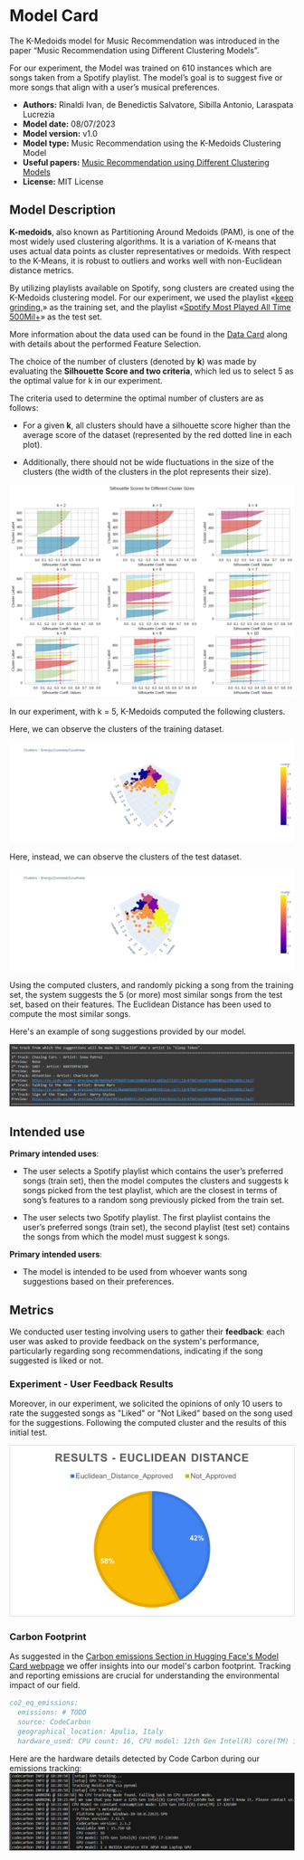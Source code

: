 # Model Card

The K-Medoids model for Music Recommendation was introduced in the paper “Music Recommendation using Different Clustering Models”.

For our experiment, the Model was trained on 610 instances which are songs taken from a Spotify playlist. The model’s goal is to suggest five or more songs that align with a user’s musical preferences.

- **Authors:** Rinaldi Ivan, de Benedictis Salvatore, Sibilla Antonio, Laraspata Lucrezia
- **Model date:** 08/07/2023
- **Model version:** v1.0
- **Model type:** Music Recommendation using the K-Medoids Clustering Model
- **Useful papers:** [Music Recommendation using Different Clustering Models](https://unibari-my.sharepoint.com/:b:/g/personal/i_rinaldi4_studenti_uniba_it/EbaQjVz8KL9ClaJCLRMkJokB_fJo5hgBttinp57gU1IzIw?e=wZnMPdf)
- **License:** MIT License

## Model Description

**K-medoids**, also known as Partitioning Around Medoids (PAM), is one of the most widely used clustering algorithms. It is a variation of K-means that uses actual data points as cluster representatives or medoids. With respect to the K-Means, it is robust to outliers and works well with non-Euclidean distance metrics.

By utilizing playlists available on Spotify, song clusters are created using the K-Medoids clustering model.
For our experiment, we used the playlist «[keep grinding.](https://open.spotify.com/playlist/3fSsw9Mp5Mi2DDiweZggtP?si=151ba94cd4ca4cbb)» as the training set, and the playlist «[Spotify Most Played All Time 500Mil+](https://open.spotify.com/playlist/2YRe7HRKNRvXdJBp9nXFza#:~:text=Blinding%20Lights%20by%20The%20Weekend,at%20least%20500%20million%20streams.URL)» as the test set.

More information about the data used can be found in the [Data Card](../data/README.md) along with details about the performed Feature Selection.

The choice of the number of clusters (denoted by **k**) was made by evaluating the **Silhouette Score and two criteria**, which led us to select 5 as the optimal value for k in our experiment.

The criteria used to determine the optimal number of clusters are as follows:

- For a given **k**, all clusters should have a silhouette score higher than the average score of the dataset (represented by the red dotted line in each plot).

- Additionally, there should not be wide fluctuations in the size of the clusters (the width of the clusters in the plot represents their size).

![plot](/figures/silhouetteVisualizer.png?raw=true)

In our experiment, with k = 5, K-Medoids computed the following clusters.

Here, we can observe the clusters of the training dataset.

![plot](/figures/TrainSet_Clusters_3D.png?raw=true)

Here, instead, we can observe the clusters of the test dataset.

![plot](/figures/TestSet_Clusters_3D.png?raw=true)

Using the computed clusters, and randomly picking a song from the training set, the system suggests the 5 (or more) most similar songs from the test set, based on their features. The Euclidean Distance has been used to compute the most similar songs.

Here's an example of song suggestions provided by our model.

![plot](/figures/euclidean_distance_suggestions.png?raw=true)

## Intended use

**Primary intended uses**:

- The user selects a Spotify playlist which contains the user’s preferred songs (train set), then the model computes the clusters and suggests k songs picked from the test playlist, which are the closest in terms of song’s features to a random song previously picked from the train set.

- The user selects two Spotify playlist. The first playlist contains the user’s preferred songs (train set), the second playlist (test set) contains the songs from which the model must suggest k songs.

**Primary intended users**:

- The model is intended to be used from whoever wants song suggestions based on their preferences.

## Metrics

We conducted user testing involving users to gather their **feedback**: each user was asked to provide feedback on the system's performance, particularly regarding song recommendations, indicating if the song suggested is liked or not.

### Experiment - User Feedback Results

Moreover, in our experiment, we solicited the opinions of only 10 users to rate the suggested songs as "Liked" or "Not Liked" based on the song used for the suggestions. Following the computed cluster and the results of this initial test.

![plot](/figures/euclideanDistanceResults.png?raw=true)

### Carbon Footprint

As suggested in the [Carbon emissions Section in Hugging Face's Model Card webpage](https://huggingface.co/docs/hub/model-cards-co2) we offer insights into our model's carbon footprint. Tracking and reporting emissions are crucial for understanding the environmental impact of our field.

```bibtex
co2_eq_emissions:
  emissions: # TODO
  source: CodeCarbon
  geographical_location: Apulia, Italy
  hardware_used: CPU count: 16, CPU model: 12th Gen Intel(R) core(TM) i7-12650H, GPU count: 1, GPU model: 1 x NVIDIA GeForce RTX 3050 6GB Laptop GPU
```

Here are the hardware details detected by Code Carbon during our emissions tracking:
![plot](/figures/codecarbon_tracking.png?raw=true)
